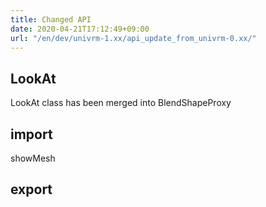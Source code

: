 ```yaml
---
title: Changed API
date: 2020-04-21T17:12:49+09:00
url: "/en/dev/univrm-1.xx/api_update_from_univrm-0.xx/"
---
```


## LookAt

LookAt class has been merged into BlendShapeProxy

## import

showMesh

## export
